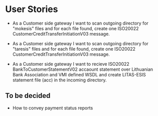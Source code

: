 User Stories
============

* As a Customer side gateway I want to scan outgoing directory for "mokesis" files and for each file found, create one ISO20022 CustomerCreditTransferInitiationV03 message.

* As a Customer side gateway I want to scan outgoing directory for "taresis" files and for each file found, create one ISO20022 CustomerCreditTransferInitiationV03 message.

* As a Customer side gateway I want to recieve ISO20022 BankToCustomerStatementV02 accaount statement over Lithuanian Bank Association and VMI defined WSDL and create LITAS-ESIS statement file (acc) in the incoming directory.

To be decided
-------------
* How to convey payment status reports

